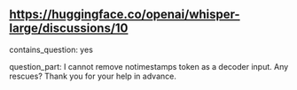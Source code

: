 ## https://huggingface.co/openai/whisper-large/discussions/10

contains_question: yes

question_part: I cannot remove notimestamps token as a decoder input. Any rescues? Thank you for your help in advance.